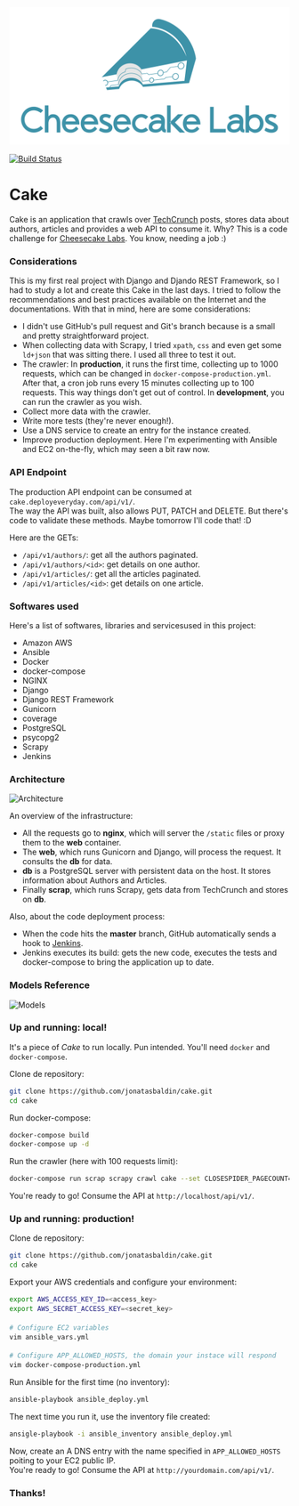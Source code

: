 ![Cheesecake](img/logo.png)

[![Build Status](http://cake.deployeveryday.com:8080/buildStatus/icon?job=cake)](http://cake.deployeveryday.com:8080/job/cake)

# Cake
Cake is an application that crawls over [TechCrunch](https://techcrunch.com) posts, stores data about authors, articles and provides a web API to consume it.
Why? This is a code challenge for [Cheesecake Labs](ckl.io). You know, needing a job :)

### Considerations
This is my first real project with Django and Djando REST Framework, so I had to study a lot and create this Cake in the last days. I tried to follow the recommendations and best practices available on the Internet and the documentations. With that in mind, here are some considerations:

- I didn't use GitHub's pull request and Git's branch because is a small and pretty straightforward project. 
- When collecting data with Scrapy, I tried `xpath`, `css` and even get some `ld+json` that was sitting there. I used all three to test it out.
- The crawler: In **production**, it runs the first time, collecting up to 1000 requests, which can be changed in `docker-compose-production.yml`. After that, a cron job runs every 15 minutes collecting up to 100 requests. This way things don't get out of control. In **development**, you can run the crawler as you wish.
- Collect more data with the crawler.
- Write more tests (they're never enough!).
- Use a DNS service to create an entry for the instance created.
- Improve production deployment. Here I'm experimenting with Ansible and EC2 on-the-fly, which may seen a bit raw now.

### API Endpoint
The production API endpoint can be consumed at `cake.deployeveryday.com/api/v1/`.   
The way the API was built, also allows PUT, PATCH and DELETE. But there's code to validate these methods. Maybe tomorrow I'll code that! :D    

Here are the GETs:
- `/api/v1/authors/`: get all the authors paginated.
- `/api/v1/authors/<id>`: get details on one author.
- `/api/v1/articles/`: get all the articles paginated.
- `/api/v1/articles/<id>`: get details on one article.

### Softwares used
Here's a list of softwares, libraries and servicesused in this project:
- Amazon AWS
- Ansible
- Docker
- docker-compose
- NGINX
- Django
- Django REST Framework
- Gunicorn
- coverage
- PostgreSQL
- psycopg2
- Scrapy
- Jenkins

### Architecture
![Architecture](img/architecture.png)

An overview of the infrastructure:
- All the requests go to **nginx**, which will server the `/static` files or proxy them to the **web** container.
- The **web**, which runs Gunicorn and Django, will process the request. It consults the **db** for data.
- **db** is a PostgreSQL server with persistent data on the host. It stores information about Authors and Articles.
- Finally **scrap**, which runs Scrapy, gets data from TechCrunch and stores on **db**.

Also, about the code deployment process:
- When the code hits the **master** branch, GitHub automatically sends a hook to [Jenkins](http://cake.deployeveryday.com:8080).
- Jenkins executes its build: gets the new code, executes the tests and docker-compose to bring the application up to date.

### Models Reference
![Models](img/models.png)

### Up and running: local!
It's a piece of *Cake* to run locally. Pun intended. You'll need `docker` and `docker-compose`.

Clone de repository:
```bash
git clone https://github.com/jonatasbaldin/cake.git
cd cake
```

Run docker-compose:
```bash
docker-compose build
docker-compose up -d
```

Run the crawler (here with 100 requests limit):
```bash
docker-compose run scrap scrapy crawl cake --set CLOSESPIDER_PAGECOUNT=100
```

You're ready to go! Consume the API at `http://localhost/api/v1/`.

### Up and running: production!

Clone de repository:
```bash
git clone https://github.com/jonatasbaldin/cake.git
cd cake
```

Export your AWS credentials and configure your environment:
```bash
export AWS_ACCESS_KEY_ID=<access_key>
export AWS_SECRET_ACCESS_KEY=<secret_key>

# Configure EC2 variables
vim ansible_vars.yml

# Configure APP_ALLOWED_HOSTS, the domain your instace will respond
vim docker-compose-production.yml
```

Run Ansible for the first time (no inventory):
```bash
ansible-playbook ansible_deploy.yml
```

The next time you run it, use the inventory file created:
```bash
ansigle-playbook -i ansible_inventory ansible_deploy.yml
```

Now, create an A DNS entry with the name specified in `APP_ALLOWED_HOSTS` poiting to your EC2 public IP.    
You're ready to go! Consume the API at `http://yourdomain.com/api/v1/`.

### Thanks!
